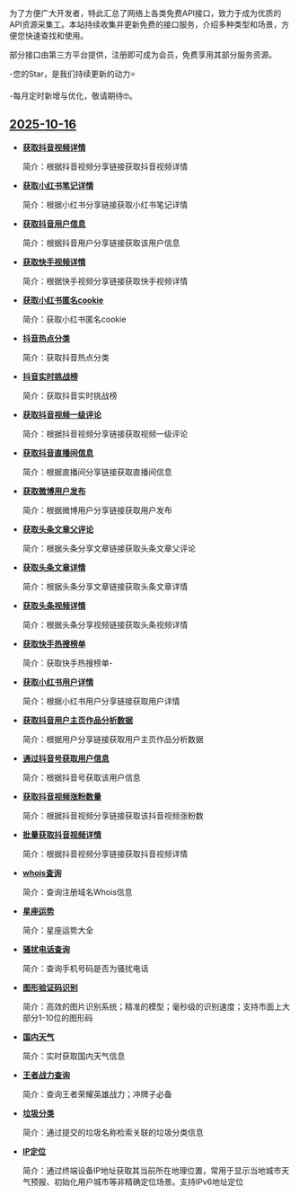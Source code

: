 为了方便广大开发者，特此汇总了网络上各类免费API接口，致力于成为优质的API资源采集工。本站持续收集并更新免费的接口服务，介绍多种类型和场景，方便您快速查找和使用。

部分接口由第三方平台提供，注册即可成为会员，免费享用其部分服务资源。

-您的Star，是我们持续更新的动力⭐️

-每月定时新增与优化，敬请期待🤓。

## <u>2025-10-16</u>

- **[获取抖音视频详情](http://txapi.cn/api_detail?id=1966551791583625216)**

  简介：根据抖音视频分享链接获取抖音视频详情

- **[获取小红书笔记详情](http://txapi.cn/api_detail?id=1968702870467379200)**

  简介：根据小红书分享链接获取小红书笔记详情

- **[获取抖音用户信息](http://txapi.cn/api_detail?id=1968690081904459776)**

  简介：根据抖音用户分享链接获取该用户信息

- **[获取快手视频详情](http://txapi.cn/api_detail?id=1968704780939296768)**

  简介：根据快手视频分享链接获取快手视频详情

- **[获取小红书匿名cookie](http://txapi.cn/api_detail?id=1968701192334737408)**

  简介：获取小红书匿名cookie

- **[抖音热点分类](http://txapi.cn/api_detail?id=1968699793018454016)**

  简介：获取抖音热点分类

- **[抖音实时挑战榜](http://txapi.cn/api_detail?id=1968700297966518272)**

  简介：获取抖音实时挑战榜

- **[获取抖音视频一级评论](http://txapi.cn/api_detail?id=1968695209956999168)**

  简介：根据抖音视频分享链接获取视频一级评论

- **[获取抖音直播间信息](http://txapi.cn/api_detail?id=1968697784055889920)**

  简介：根据直播间分享链接获取直播间信息

- **[获取微博用户发布](http://txapi.cn/api_detail?id=1968717901955334144)**

  简介：根据微博用户分享链接获取用户发布

- **[获取头条文章父评论](http://txapi.cn/api_detail?id=1968715210281713664)**

  简介：根据头条分享文章链接获取头条文章父评论

- **[获取头条文章详情](http://txapi.cn/api_detail?id=1968713560871665664)**

  简介：根据头条分享文章链接获取头条文章详情

- **[获取头条视频详情](http://txapi.cn/api_detail?id=1968712062192320512)**

  简介：根据头条分享视频链接获取头条视频详情

- **[获取快手热搜榜单](http://txapi.cn/api_detail?id=1968705273207980032)**

  简介：获取快手热搜榜单-

- **[获取小红书用户详情](http://txapi.cn/api_detail?id=1968703834146471936)**

  简介：根据小红书用户分享链接获取用户详情

- **[获取抖音用户主页作品分析数据](http://txapi.cn/api_detail?id=1968693111009837056)**

  简介：根据用户分享链接获取用户主页作品分析数据

- **[通过抖音号获取用户信息](http://txapi.cn/api_detail?id=1968691569246601216)**

  简介：根据抖音号获取该用户信息

- **[获取抖音视频涨粉数量](http://txapi.cn/api_detail?id=1968688585733308416)**

  简介：根据抖音视频分享链接获取该抖音视频涨粉数

- **[批量获取抖音视频详情](http://txapi.cn/api_detail?id=1968681564657156096)**

  简介：根据抖音视频分享链接获取抖音视频详情

- **[whois查询](http://txapi.cn/api_detail?id=1711786421515190272)**

  简介：查询注册域名Whois信息

- **[星座运势](http://txapi.cn/api_detail?id=1686023456069517312)**

  简介：星座运势大全

- **[骚扰电话查询](http://txapi.cn/api_detail?id=1685300912731455488)**

  简介：查询手机号码是否为骚扰电话

- **[图形验证码识别](http://txapi.cn/api_detail?id=1579209094353387520)**

  简介：高效的图片识别系统；精准的模型；毫秒级的识别速度；支持市面上大部分1-10位的图形码

- **[国内天气](http://txapi.cn/api_detail?id=1579535724410044416)**

  简介：实时获取国内天气信息

- **[王者战力查询](http://txapi.cn/api_detail?id=1601564575507939328)**

  简介：查询王者荣耀英雄战力；冲牌子必备

- **[垃圾分类](http://txapi.cn/api_detail?id=1599795335562002432)**

  简介：通过提交的垃圾名称检索关联的垃圾分类信息

- **[IP定位](http://txapi.cn/api_detail?id=1579334680145035264)**

  简介：通过终端设备IP地址获取其当前所在地理位置，常用于显示当地城市天气预报、初始化用户城市等非精确定位场景。支持IPv6地址定位

